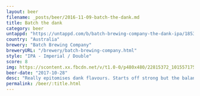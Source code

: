```yaml
---
layout: beer
filename: _posts/beer/2016-11-09-batch-the-dank.md
title: Batch the dank
category: beer
untappd: "https://untappd.com/b/batch-brewing-company-the-dank-ipa/1853315"
country: "Australia"
brewery: "Batch Brewing Company"
breweryURL: "/brewery/batch-brewing-company.html"
style: "IPA - Imperial / Double"
score: 8
img: https://scontent.xx.fbcdn.net/v/t1.0-0/p480x480/22815372_10155717526123745_1650518238037896199_n.jpg?_nc_cat=101&_nc_oc=AQnDe8hnC98EvuZK6r5f7QKNv5qy0T3Fgl1sFxNKvVMnr2d_TWGGlpi2xnf8y_wPuMA&_nc_ht=scontent.xx&oh=6edc937410194a9e1083d52cb09eb92c&oe=5DB0CDEA
beer-date: "2017-10-28"
desc: "Really epitomises dank flavours. Starts off strong but the balance comes through quickly keeping it easy to drink"
permalink: /beer/:title.html
---
```

